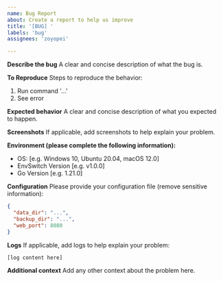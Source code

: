 ```yaml
---
name: Bug Report
about: Create a report to help us improve
title: '[BUG] '
labels: 'bug'
assignees: 'zoyopei'

---
```


**Describe the bug**
A clear and concise description of what the bug is.

**To Reproduce**
Steps to reproduce the behavior:
1. Run command '...'
2. See error

**Expected behavior**
A clear and concise description of what you expected to happen.

**Screenshots**
If applicable, add screenshots to help explain your problem.

**Environment (please complete the following information):**
 - OS: [e.g. Windows 10, Ubuntu 20.04, macOS 12.0]
 - EnvSwitch Version [e.g. v1.0.0]
 - Go Version [e.g. 1.21.0]

**Configuration**
Please provide your configuration file (remove sensitive information):
```json
{
  "data_dir": "...",
  "backup_dir": "...",
  "web_port": 8080
}
```

**Logs**
If applicable, add logs to help explain your problem:
```
[log content here]
```

**Additional context**
Add any other context about the problem here. 
